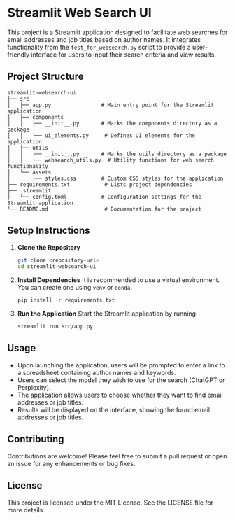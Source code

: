 # Streamlit Web Search UI

This project is a Streamlit application designed to facilitate web searches for email addresses and job titles based on author names. It integrates functionality from the `test_for_websearch.py` script to provide a user-friendly interface for users to input their search criteria and view results.

## Project Structure

```
streamlit-websearch-ui
├── src
│   ├── app.py                # Main entry point for the Streamlit application
│   ├── components
│   │   ├── __init__.py       # Marks the components directory as a package
│   │   └── ui_elements.py     # Defines UI elements for the application
│   ├── utils
│   │   ├── __init__.py       # Marks the utils directory as a package
│   │   └── websearch_utils.py  # Utility functions for web search functionality
│   └── assets
│       └── styles.css        # Custom CSS styles for the application
├── requirements.txt           # Lists project dependencies
├── .streamlit
│   └── config.toml           # Configuration settings for the Streamlit application
└── README.md                  # Documentation for the project
```

## Setup Instructions

1. **Clone the Repository**
   ```bash
   git clone <repository-url>
   cd streamlit-websearch-ui
   ```

2. **Install Dependencies**
   It is recommended to use a virtual environment. You can create one using `venv` or `conda`.
   ```bash
   pip install -r requirements.txt
   ```

3. **Run the Application**
   Start the Streamlit application by running:
   ```bash
   streamlit run src/app.py
   ```

## Usage

- Upon launching the application, users will be prompted to enter a link to a spreadsheet containing author names and keywords.
- Users can select the model they wish to use for the search (ChatGPT or Perplexity).
- The application allows users to choose whether they want to find email addresses or job titles.
- Results will be displayed on the interface, showing the found email addresses or job titles.

## Contributing

Contributions are welcome! Please feel free to submit a pull request or open an issue for any enhancements or bug fixes.

## License

This project is licensed under the MIT License. See the LICENSE file for more details.